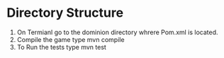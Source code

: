 # Directory Structure

1) On Termianl go to the dominion directory whrere Pom.xml is located. <br />
2) Compile the game type mvn compile <br />
3) To Run the tests type mvn test <br />



